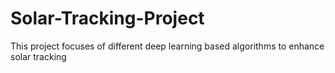 # Solar-Tracking-Project
This project focuses of different deep learning based algorithms to enhance solar tracking
